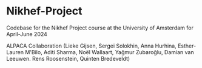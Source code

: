 # Nikhef-Project
Codebase for the Nikhef Project course at the University of Amsterdam for April-June 2024

ALPACA Collaboration (Lieke Gijsen, Sergei Solokhin, Anna Hurhina, Esther-Lauren M'Bilo, Aditi Sharma, Noël Wallaart, Yağmur Zubaroğlu, Damian van Leeuwen. Rens Roosenstein, Quinten Bredeveldt)
